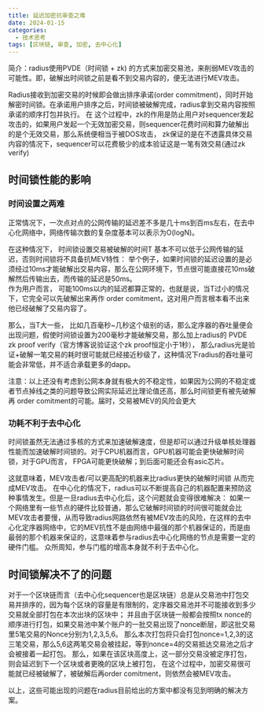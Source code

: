 ```yaml
---
title: 延迟加密抗审查之难
date: 2024-01-15
categories: 
  - 技术思考
tags: [区块链, 审查, 加密, 去中心化]
---
```


简介：radius使用PVDE（时间锁 + zk) 的方式来加密交易池，来削弱MEV攻击的可能性。即，破解出时间锁之前是看不到交易内容的，便无法进行MEV攻击。

Radius接收到加密交易的时候即会做出排序承诺(order commitment)，同时开始解密时间锁。在承诺用户排序之后，时间锁被破解完成，radius拿到交易内容按照承诺的顺序打包并执行。
  在 这个过程中，zk的作用是防止用户对sequencer发起攻击的，如果用户发起一个无效加密交易，则sequencer花费时间和算力破解出的是个无效交易，那么系统便相当于被DOS攻击， zk保证的是在不透露具体交易内容的情况下，sequencer可以花费极少的成本验证这是一笔有效交易(通过zk verify)
## 时间锁性能的影响
### 时间设置之两难
正常情况下，一次点对点的公网传输的延迟差不多是几十ms到百ms左右，在去中心化网络中，网络传输次数的复杂度基本可以表示为O(logN)。 

在这种情况下， 时间锁设置交易被破解的时间T 基本不可以低于公网传输的延迟，否则时间锁将不具备抗MEV特性：
举个例子，如果时间锁的延迟设置的是必须经过10ms才能破解出交易内容，那么在公网环境下，节点很可能直接花10ms破解然后传输出去，而传输的延迟是50ms。     
作为用户而言， 可能100ms以内的延迟都算正常的，也就是说，当T过小的情况下，它完全可以先破解出来再作 order comitment，这对用户而言根本看不出来他已经破解了交易内容了。

那么，当T大一些， 比如几百毫秒~几秒这个级别的话，那么定序器的吞吐量便会出现问题，假使时间锁设置为200毫秒才能破解交易，那么加上radius的 PVDE zk proof verify（官方博客说验证这个zk proof恒定小于1秒）， 那么radius光是验证+破解一笔交易的耗时很可能就已经接近秒级了，这种情况下radius的吞吐量可能会非常低，并不适合承载更多的dapp。

注意：以上还没有考虑到公网本身就有极大的不稳定性，如果因为公网的不稳定或者节点掉线之类的问题导致公网实际延迟比理论值还高，那么时间锁更有被先破解再 order comitment的可能。届时，交易被MEV的风险会更大

### 功耗不利于去中心化
时间锁虽然无法通过多核的方式来加速破解速度，但是却可以通过升级单核处理器性能而加速破解时间锁的。对于CPU机器而言，GPU机器可能会更快破解时间锁，对于GPU而言， FPGA可能更快破解；到后面可能还会有asic芯片。 
  
这就意味着，MEV攻击者/可以更高配的机器来比radius更快的破解时间锁 从而完成MEV攻击。 在中心化的情况下，radius可以不断提高自己的机器配置来预防这种事情发生。但是一旦radius去中心化后，这个问题就会变得很难解决：
如果一个网络里有一些节点的硬件比较普通，那么它破解时间锁的时间很可能就会比MEV攻击者要慢，从而导致radius网路依然有被MEV攻击的风险，在这样的去中心化定序器网络中，它的MEV抗性不是由网络中最强的那个机器保证的，而是由最弱的那个机器来保证的，这意味着参与radius去中心化网络的节点是需要一定的硬件门槛。 众所周知，参与门槛的增高本身就不利于去中心化。

## 时间锁解决不了的问题
对于一个区块链而言（去中心化sequencer也是区块链）总是从交易池中打包交易并排序的，因为每个区块的容量是有限制的，定序器交易池并不可能接收到多少交易就全部打包在本次出块的区块中； 并且由于区块链一般都会按照tx nonce的顺序进行打包，如果交易池中某个账户的一批交易出现了nonce断层，即这批交易里5笔交易的Nonce分别为1,2,3,5,6。 那么本次打包将只会打包nonce=1,2,3的这三笔交易，那么5,6这两笔交易会被挂起，等到nonce=4的交易抵达交易池之后才会被接着一起打包。 
那么，如果在该区块高度上，这一部分交易没被定序打包，则会延迟到下一个区块或者更晚的区块上被打包， 在这个过程中，加密交易很可能就已经被破解了，被破解后再order comitment，则依然会被MEV攻击。


以上，这些可能出现的问题在radius目前给出的方案中都没有见到明确的解决方案。
